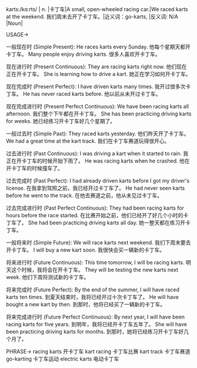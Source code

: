 karts:/kɑːrts/
| n. |卡丁车|A small, open-wheeled racing car.|We raced karts at the weekend. 我们周末去开了卡丁车。|近义词：go-karts,  |反义词: N/A
|Noun|


USAGE->

一般现在时 (Simple Present):
He races karts every Sunday.  他每个星期天都开卡丁车。
Many people enjoy driving karts. 很多人喜欢开卡丁车。

现在进行时 (Present Continuous):
They are racing karts right now.  他们现在正在开卡丁车。
She is learning how to drive a kart. 她正在学习如何开卡丁车。

现在完成时 (Present Perfect):
I have driven karts many times.  我开过很多次卡丁车。
He has never raced karts before. 他以前从未开过卡丁车。

现在完成进行时 (Present Perfect Continuous):
We have been racing karts all afternoon. 我们整个下午都在开卡丁车。
She has been practicing driving karts for weeks. 她已经练习开卡丁车好几个星期了。

一般过去时 (Simple Past):
They raced karts yesterday. 他们昨天开了卡丁车。
We had a great time at the kart track. 我们在卡丁车赛道玩得很开心。

过去进行时 (Past Continuous):
I was driving a kart when it started to rain.  我正在开卡丁车的时候开始下雨了。
He was racing karts when he crashed. 他在开卡丁车的时候撞车了。

过去完成时 (Past Perfect):
I had already driven karts before I got my driver's license. 在我拿到驾照之前，我已经开过卡丁车了。
He had never seen karts before he went to the track. 在他去赛道之前，他从未见过卡丁车。

过去完成进行时 (Past Perfect Continuous):
They had been racing karts for hours before the race started.  在比赛开始之前，他们已经开了好几个小时的卡丁车了。
She had been practicing driving karts all day. 她一整天都在练习开卡丁车。

一般将来时 (Simple Future):
We will race karts next weekend. 我们下周末要去开卡丁车。
I will buy a new kart soon. 我很快会买一辆新的卡丁车。

将来进行时 (Future Continuous):
This time tomorrow, I will be racing karts. 明天这个时候，我将会在开卡丁车。
They will be testing the new karts next week.  他们下周将测试新的卡丁车。

将来完成时 (Future Perfect):
By the end of the summer, I will have raced karts ten times. 到夏天结束时，我将已经开过十次卡丁车了。
He will have bought a new kart by then. 到那时，他将已经买了一辆新的卡丁车。

将来完成进行时 (Future Perfect Continuous):
By next year, I will have been racing karts for five years. 到明年，我将已经开卡丁车五年了。
She will have been practicing driving karts for months. 到那时，她将已经练习开卡丁车好几个月了。


PHRASE->
racing karts  开卡丁车
kart racing 卡丁车比赛
kart track 卡丁车赛道
go-karting  卡丁车运动
electric karts 电动卡丁车
